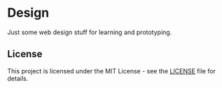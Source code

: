# Design

Just some web design stuff for learning and prototyping.

## License

This project is licensed under the MIT License - see the [LICENSE](./LICENSE) file for details.
